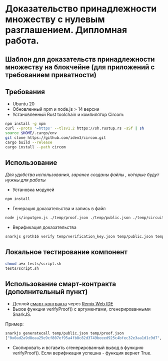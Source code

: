 # Доказательство принадлежности множеству с нулевым разглашением. Дипломная работа.

## Шаблон для доказательств принадлежности множеству на блокчейне (для приложений с требованием приватности)

## Требования

* Ubuntu 20
* Обновленный npm и node.js > 14 версии
* Установленный Rust toolchain и компилятор Circom:
```bash
npm install -g npm
curl --proto '=https' --tlsv1.2 https://sh.rustup.rs -sSf | sh
source $HOME/.cargo/env
git clone https://github.com/iden3/circom.git
cargo build --release
cargo install --path circom
```

## Использование
*Для удобства использования, заранее созданы файлы , которые будут нужны для работы* 

* Установка модулей
```bash
npm install
```

* Генерация доказательства и запись в файл
```bash
node js/inputgen.js ./temp/proof.json ./temp/public.json ./temp/circuit_js/circuit.wasm ./temp/keys.zkey
```

* Верификация доказательства
```bash
snarkjs groth16 verify temp/verification_key.json temp/public.json temp/proof.json
```

## Локальное тестирование компонент
```bash
chmod a+x tests/script.sh
tests/script.sh
```

## Использование смарт-контракта (дополнительный пункт)
* Деплой [смарт-контракта](contract/Verifier.sol) через [Remix Web IDE](https://remix-project.org/) 
* Вызов функции verifyProof() с аргументами, сгенерированными SnarkJS. 

Пример:
```bash
snarkjs generatecall temp/public.json temp/proof.json
["0x0ad2a9d8eaa25e9cf807ef95a4fb8c82d3749beeed925c4bfec32e3aa1d1c9d7", "0x0a659f28104f691b59e63328e526f8520630ad8d0a67b032d5376b0173e9b36e"],[["0x0348f16f62ebd201e6924221b4d8f4091b30190197918d51ae4fc8c90521d87d", "0x00c209e4096cd7d1b0edd0c095e11fb493034ade6ba596b85adc12b1e8779520"],["0x26c4c1da532673f86b67c7689fdb8e446005dc742308e237897e29da85732238", "0x0284df53198e33603565973f7e09f330ce0aa2bfad7031cae1f142e66256e4be"]],["0x060f662187a0e668c8b31c5a0b9e5693f0e034deaf910eb345a8c58d22054ad8", "0x26423d6156888d0c625bfc451e6b2f6eae3478e63b4f10c56592e002fb27629f"],["0x29476bed3540082e98941f25c01bdc4df71ce35ca6d3e67787e8495777dd9bd3"]
```

* Скопировать и вставить сгенерированный вывод в функцию verifyProof(). Если верификация успешна - функция вернет True.
